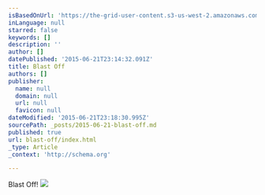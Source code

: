 ```yaml
---
isBasedOnUrl: 'https://the-grid-user-content.s3-us-west-2.amazonaws.com/e5afdcbe-f87d-4438-922e-0b526fa865f2.png'
inLanguage: null
starred: false
keywords: []
description: ''
author: []
datePublished: '2015-06-21T23:14:32.091Z'
title: Blast Off
authors: []
publisher:
  name: null
  domain: null
  url: null
  favicon: null
dateModified: '2015-06-21T23:18:30.995Z'
sourcePath: _posts/2015-06-21-blast-off.md
published: true
url: blast-off/index.html
_type: Article
_context: 'http://schema.org'

---
```

Blast Off!
![](https://the-grid-user-content.s3-us-west-2.amazonaws.com/e5afdcbe-f87d-4438-922e-0b526fa865f2.png)